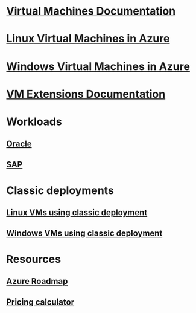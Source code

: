 # [Virtual Machines Documentation](index.md)

# [Linux Virtual Machines in Azure](linux/overview.md)
# [Windows Virtual Machines in Azure](windows/overview.md)
# [VM Extensions Documentation](extensions/overview.md)
# Workloads
## [Oracle](workloads/oracle/oracle-considerations.md)
## [SAP](workloads/sap/get-started.md)
# Classic deployments
## [Linux VMs using classic deployment](linux/overview.md?toc=%2fazure%2fvirtual-machines%2flinux%2fclassic%2ftoc.json)
## [Windows VMs using classic deployment](windows/overview.md?toc=%2fazure%2fvirtual-machines%2fwindows%2fclassic%2ftoc.json)
# Resources
## [Azure Roadmap](https://azure.microsoft.com/roadmap/?category=compute)
## [Pricing calculator](https://azure.microsoft.com/pricing/calculator/)
